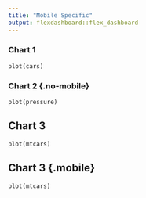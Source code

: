 ```yaml
---
title: "Mobile Specific"
output: flexdashboard::flex_dashboard
---
```


### Chart 1
    
```{r}
plot(cars)
```
    
### Chart 2 {.no-mobile}

```{r}
plot(pressure)
```

## Chart 3 

```{r}
plot(mtcars)
```

## Chart 3 {.mobile}

```{r}
plot(mtcars)
```
